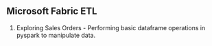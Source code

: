 ## Microsoft Fabric ETL
1. Exploring Sales Orders - Performing basic dataframe operations in pyspark to manipulate data.
